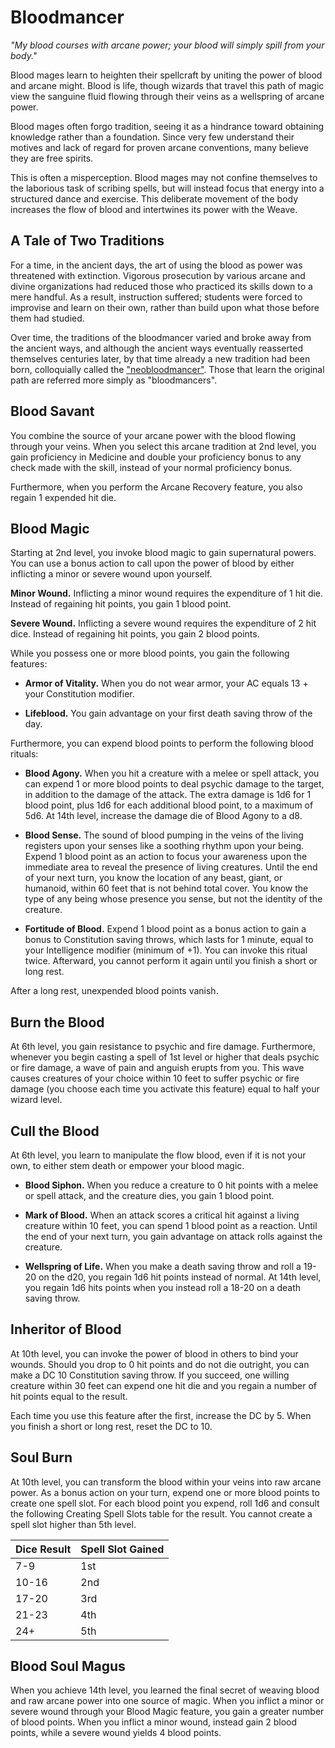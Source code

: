 # Bloodmancer
*"My blood courses with arcane power; your blood will simply spill from your body."*

Blood mages learn to heighten their spellcraft by uniting the power of blood and arcane might. Blood is life, though wizards that travel this path of magic view the sanguine fluid flowing through their veins as a wellspring of arcane power.

Blood mages often forgo tradition, seeing it as a hindrance toward obtaining knowledge rather than a foundation. Since very few understand their motives and lack of regard for proven arcane conventions, many believe they are free spirits.

This is often a misperception. Blood mages may not confine themselves to the laborious task of scribing spells, but will instead focus that energy into a structured dance and exercise. This deliberate movement of the body increases the flow of blood and intertwines its power with the Weave.

## A Tale of Two Traditions
For a time, in the ancient days, the art of using the blood as power was threatened with extinction. Vigorous prosecution by various arcane and divine organizations had reduced those who practiced its skills down to a mere handful. As a result, instruction suffered; students were forced to improvise and learn on their own, rather than build upon what those before them had studied.

Over time, the traditions of the bloodmancer varied and broke away from the ancient ways, and although the ancient ways eventually reasserted themselves centuries later, by that time already a new tradition had been born, colloquially called the ["neobloodmancer"](./NeoBloodmancer.md). Those that learn the original path are referred more simply as "bloodmancers".

## Blood Savant
You combine the source of your arcane power with the blood flowing through your veins. When you select this arcane tradition at 2nd level, you gain proficiency in Medicine and double your proficiency bonus to any check made with the skill, instead of your normal proficiency bonus.

Furthermore, when you perform the Arcane Recovery feature, you also regain 1 expended hit die.

## Blood Magic
Starting at 2nd level, you invoke blood magic to gain supernatural powers. You can use a bonus action to call upon the power of blood by either inflicting a minor or severe wound upon yourself.

**Minor Wound.** Inflicting a minor wound requires the expenditure of 1 hit die. Instead of regaining hit points, you gain 1 blood point.

**Severe Wound.** Inflicting a severe wound requires the expenditure of 2 hit dice. Instead of regaining hit points, you gain 2 blood points.

While you possess one or more blood points, you gain the following features:

* **Armor of Vitality.** When you do not wear armor, your AC equals 13 + your Constitution modifier.

* **Lifeblood.** You gain advantage on your first death saving throw of the day.

Furthermore, you can expend blood points to perform the following blood rituals:

* **Blood Agony.** When you hit a creature with a melee or spell attack, you can expend 1 or more blood points to deal psychic damage to the target, in addition to the damage of the attack. The extra damage is 1d6 for 1 blood point, plus 1d6 for each additional blood point, to a maximum of 5d6.
    At 14th level, increase the damage die of Blood Agony to a d8.

* **Blood Sense.** The sound of blood pumping in the veins of the living registers upon your senses like a soothing rhythm upon your being. Expend 1 blood point as an action to focus your awareness upon the immediate area to reveal the presence of living creatures. Until the end of your next turn, you know the location of any beast, giant, or humanoid, within 60 feet that is not behind total cover. You know the type of any being whose presence you sense, but not the identity of the creature.

* **Fortitude of Blood.** Expend 1 blood point as a bonus action to gain a bonus to Constitution saving throws, which lasts for 1 minute, equal to your Intelligence modifier (minimum of +1).
    You can invoke this ritual twice. Afterward, you cannot perform it again until you finish a short or long rest.

After a long rest, unexpended blood points vanish.

## Burn the Blood
At 6th level, you gain resistance to psychic and fire damage. Furthermore, whenever you begin casting a spell of 1st level or higher that deals psychic or fire damage, a wave of pain and anguish erupts from you. This wave causes creatures of your choice within 10 feet to suffer psychic or fire damage (you choose each time you activate this feature) equal to half your wizard level.

## Cull the Blood
At 6th level, you learn to manipulate the flow blood, even if it is not your own, to either stem death or empower your blood magic.

* **Blood Siphon.** When you reduce a creature to 0 hit points with a melee or spell attack, and the creature dies, you gain 1 blood point.

* **Mark of Blood.** When an attack scores a critical hit against a living creature within 10 feet, you can spend 1 blood point as a reaction. Until the end of your next turn, you gain advantage on attack rolls against the creature.

* **Wellspring of Life.** When you make a death saving throw and roll a 19-20 on the d20, you regain 1d6 hit points instead of normal. At 14th level, you regain 1d6 hits points when you instead roll a 18-20 on a death saving throw.

## Inheritor of Blood
At 10th level, you can invoke the power of blood in others to bind your wounds. Should you drop to 0 hit points and do not die outright, you can make a DC 10 Constitution saving throw. If you succeed, one willing creature within 30 feet can expend one hit die and you regain a number of hit points equal to the result.

Each time you use this feature after the first, increase the DC by 5. When you finish a short or long rest, reset the DC to 10.

## Soul Burn
At 10th level, you can transform the blood within your veins into raw arcane power. As a bonus action on your turn, expend one or more blood points to create one spell slot. For each blood point you expend, roll 1d6 and consult the following Creating Spell Slots table for the result. You cannot create a spell slot higher than 5th level.

Dice Result | Spell Slot Gained
----------- | -----------
7-9   | 1st 
10-16 | 2nd
17-20 | 3rd
21-23 | 4th
24+   | 5th

## Blood Soul Magus
When you achieve 14th level, you learned the final secret of weaving blood and raw arcane power into one source of magic. When you inflict a minor or severe wound through your Blood Magic feature, you gain a greater number of blood points. When you inflict a minor wound, instead gain 2 blood points, while a severe wound yields 4 blood points.
